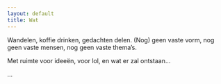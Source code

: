 ```yaml
---
layout: default
title: Wat
---
```


<section>
<p>Wandelen, koffie drinken, gedachten delen. (Nog) geen vaste vorm, nog geen vaste mensen, nog geen vaste thema’s. </p>

<p>Met ruimte voor ideeën, voor lol, <span class="nowrap">en wat er zal</span> ontstaan<span class="dots">...</span></p>

<p><span class="dots">...</span></p>
</section>

<div class="bottom">
  <div class="main-cat"></div>
  <div class="little-cat">
    <img src="{{ '/assets/images/little-cat.svg' | relative_url }}" alt="">
  </div> 
</div>
